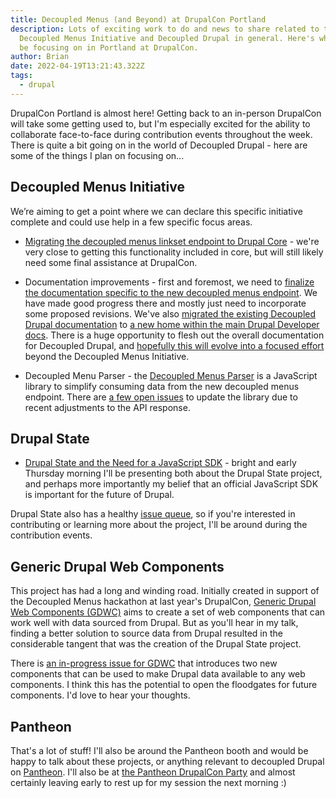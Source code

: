 ```yaml
---
title: Decoupled Menus (and Beyond) at DrupalCon Portland
description: Lots of exciting work to do and news to share related to the
  Decoupled Menus Initiative and Decoupled Drupal in general. Here's what I'll
  be focusing on in Portland at DrupalCon.
author: Brian
date: 2022-04-19T13:21:43.322Z
tags:
  - drupal
---
```


DrupalCon Portland is almost here! Getting back to an in-person DrupalCon will take some getting used to, but I'm especially excited for the ability to collaborate face-to-face during contribution events throughout the week. There is quite a bit going on in the world of Decoupled Drupal - here are some of the things I plan on focusing on...

## Decoupled Menus Initiative

We’re aiming to get a point where we can declare this specific initiative complete and could use help in a few specific focus areas.

- [Migrating the decoupled menus linkset endpoint to Drupal Core](https://www.drupal.org/project/drupal/issues/3227824) - we're very close to getting this functionality included in core, but will still likely need some final assistance at DrupalCon.

- Documentation improvements - first and foremost, we need to [finalize the documentation specific to the new decoupled menus endpoint](https://www.drupal.org/project/decoupled_menus_initiative/issues/3263181). We have made good progress there and mostly just need to incorporate some proposed revisions. We've also [migrated the existing Decoupled Drupal documentation](https://www.drupal.org/project/decoupled_menus_initiative/issues/3265903) to [a new home within the main Drupal Developer docs](https://www.drupal.org/docs/develop/decoupled-drupal). There is a huge opportunity to flesh out the overall documentation for Decoupled Drupal, and [hopefully this will evolve into a focused effort](https://www.drupal.org/project/documentation/issues/3276081) beyond the Decoupled Menus Initiative.

- Decoupled Menu Parser - the [Decoupled Menus Parser](https://www.drupal.org/project/decoupled_menu_parser) is a JavaScript library to simplify consuming data from the new decoupled menus endpoint. There are [a few open issues](https://www.drupal.org/project/issues/decoupled_menu_parser?categories=All) to update the library due to recent adjustments to the API response.

## Drupal State

- [Drupal State and the Need for a JavaScript SDK](https://events.drupal.org/portland2022/sessions/drupal-state-and-need-javascript-sdk) - bright and early Thursday morning I'll be presenting both about the Drupal State project, and perhaps more importantly my belief that an official JavaScript SDK is important for the future of Drupal.

Drupal State also has a healthy [issue queue](https://www.drupal.org/project/issues/drupal_state?categories=All), so if you're interested in contributing or learning more about the project, I'll be around during the contribution events.

## Generic Drupal Web Components

This project has had a long and winding road. Initially created in support of the Decoupled Menus hackathon at last year's DrupalCon, [Generic Drupal Web Components (GDWC)](https://www.drupal.org/project/gdwc) aims to create a set of web components that can work well with data sourced from Drupal. But as you'll hear in my talk, finding a better solution to source data from Drupal resulted in the considerable tangent that was the creation of the Drupal State project.

There is [an in-progress issue for GDWC](https://www.drupal.org/project/gdwc/issues/3276122) that introduces two new components that can be used to make Drupal data available to any web components. I think this has the potential to open the floodgates for future components. I'd love to hear your thoughts.

## Pantheon

That's a lot of stuff! I'll also be around the Pantheon booth and would be happy to talk about these projects, or anything relevant to decoupled Drupal on [Pantheon](https://pantheon.io/). I'll also be at [the Pantheon DrupalCon Party](https://www.eventbrite.com/e/the-unofficial-official-drupalcon22-party-tickets-293497698517) and almost certainly leaving early to rest up for my session the next morning :)
